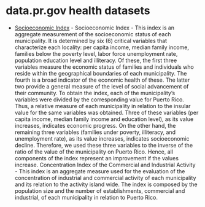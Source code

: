 # data.pr.gov health datasets
* [Socioeconomic Index](https://data.pr.gov/d/i7sk-f8nr) - Socioeconomic Index - This index is an aggregate measurement of the socioeconomic status of each municipality. It is determined by six (6) critical variables that characterize each locality: per capita income, median family income, families below the poverty level, labor force unemployment rate, population education level and illiteracy. Of these, the first three variables measure the economic status of families and individuals who reside within the geographical boundaries of each municipality. The fourth is a broad indicator of the economic health of these. The latter two provide a general measure of the level of social advancement of their community. To obtain the index, each of the municipality’s variables were divided by the corresponding value for Puerto Rico. Thus, a relative measure of each municipality in relation to the insular value for the same variables was obtained. Three of these variables (per capita income, median family income and education level), as its value increases, indicates economic progress. On the other hand, the remaining three variables (families under poverty, illiteracy, and unemployment rate), as its value increases, indicates socioeconomic decline. Therefore, we used these three variables to the inverse of the ratio of the value of the municipality on Puerto Rico. Hence, all components of the index represent an improvement if the values increase.
Concentration Index of the Commercial and Industrial Activity - This index is an aggregate measure used for the evaluation of the concentration of industrial and commercial activity of each municipality and its relation to the activity island wide. The index is composed by the population size and the number of establishments, commercial and industrial, of each municipality in relation to Puerto Rico.
